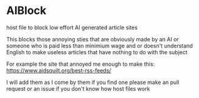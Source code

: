 # AIBlock
host file to block low effort AI generated article sites 

This blocks those annoying sties that are obviously made by an AI or someone who is paid less than minimium wage and or doesn't understand English to make useless articles that have nothing to do with the subject

For example the site that annoyed me enough to make this:
https://www.aidsquilt.org/best-rss-feeds/

I will add them as I come by them if you find one please make an pull request or an issue if you don't know how host files work
